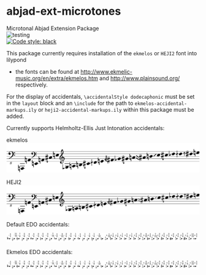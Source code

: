 # abjad-ext-microtones
Microtonal Abjad Extension Package <br />
![testing](https://github.com/GregoryREvans/abjad-ext-microtones/workflows/testing/badge.svg) <br />
[![Code style: black](https://img.shields.io/badge/code%20style-black-000000.svg)](https://github.com/python/black) <br/>

This package currently requires installation of the `ekmelos` or `HEJI2` font into lilypond <br />

* the fonts can be found at http://www.ekmelic-music.org/en/extra/ekmelos.htm and http://www.plainsound.org/ respectively. <br />

For the display of accidentals, `\accidentalStyle dodecaphonic` must be set in the `layout` block and an `\include` for the path to `ekmelos-accidental-markups.ily` or `heji2-accidental-markups.ily` within this package must be added. <br />

Currently supports Helmholtz-Ellis Just Intonation accidentals: <br />

ekmelos <br />
![](ekmelos_overtones.png) <br />

HEJI2 <br />
![](heji2_overtones.png) <br />

Default EDO accidentals: <br />

![](edo_accidentals.png) <br />

Ekmelos EDO accidentals: <br />

![](ekmelos_edo_accidentals.png) <br />
